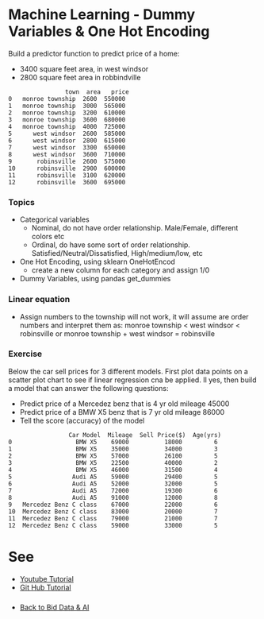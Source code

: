 # Machine Learning - Dummy Variables & One Hot Encoding

Build a predictor function to predict price of a home:
- 3400 square feet area, in west windsor
- 2800 square feet area in robbindville

```
                town  area   price
0   monroe township  2600  550000
1   monroe township  3000  565000
2   monroe township  3200  610000
3   monroe township  3600  680000
4   monroe township  4000  725000
5      west windsor  2600  585000
6      west windsor  2800  615000
7      west windsor  3300  650000
8      west windsor  3600  710000
9       robinsville  2600  575000
10      robinsville  2900  600000
11      robinsville  3100  620000
12      robinsville  3600  695000
```

### Topics
- Categorical variables
    - Nominal, do not have order relationship. Male/Female, different colors etc
    - Ordinal, do have some sort of order relationship. Satisfied/Neutral/Dissatisfied, High/medium/low, etc
- One Hot Encoding, using sklearn OneHotEncod
    - create a new column for each category and assign 1/0
- Dummy Variables, using pandas get_dummies

### Linear equation 
- Assign numbers to the township will not work, it will assume are order numbers and interpret them as: 
monroe township < west windsor < robinsville
or 
monroe township + west windsor = robinsville


### Exercise
Below the car sell prices for 3 different models. First plot data points on a scatter plot chart to see if 
linear regression cna be applied. Il yes, then build a model that can answer the following questions:
- Predict price of a Mercedez benz that is 4 yr old mileage 45000
- Predict price of a BMW X5 benz that is 7 yr old mileage 86000
- Tell the score (accuracy) of the model

```
                 Car Model  Mileage  Sell Price($)  Age(yrs)
0                  BMW X5    69000          18000         6
1                  BMW X5    35000          34000         3
2                  BMW X5    57000          26100         5
3                  BMW X5    22500          40000         2
4                  BMW X5    46000          31500         4
5                 Audi A5    59000          29400         5
6                 Audi A5    52000          32000         5
7                 Audi A5    72000          19300         6
8                 Audi A5    91000          12000         8
9   Mercedez Benz C class    67000          22000         6
10  Mercedez Benz C class    83000          20000         7
11  Mercedez Benz C class    79000          21000         7
12  Mercedez Benz C class    59000          33000         5
```



# See
- [Youtube Tutorial](https://www.youtube.com/watch?v=9yl6-HEY7_s)
- [Git Hub Tutorial](https://github.com/codebasics/py/tree/master/ML)
###
- [Back to Bid Data & AI](https://github.com/ermalaliraj/bigdata_and_ai)

